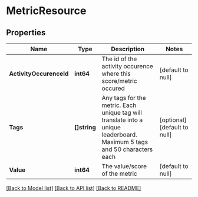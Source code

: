 # MetricResource

## Properties
Name | Type | Description | Notes
------------ | ------------- | ------------- | -------------
**ActivityOccurenceId** | **int64** | The id of the activity occurence where this score/metric occured | [default to null]
**Tags** | **[]string** | Any tags for the metric. Each unique tag will translate into a unique leaderboard. Maximum 5 tags and 50 characters each | [optional] [default to null]
**Value** | **int64** | The value/score of the metric | [default to null]

[[Back to Model list]](../README.md#documentation-for-models) [[Back to API list]](../README.md#documentation-for-api-endpoints) [[Back to README]](../README.md)


